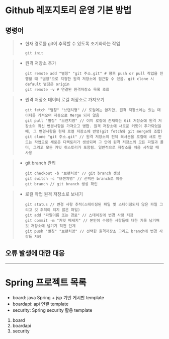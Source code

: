 # Github 레포지토리 운영 기본 방법

명령어
-------------

> * 현재 경로를 git이 추적할 수 있도록 초기화하는 작업
> 
>    ```
>    git init
>    ```

> * 원격 저장소 추가
> 
>    ```
>    git remote add "별칭" "git 주소.git" # 향후 push or pull 작업을 진행할 때 "별칭"으로 지정한 원격 저장소에 접근할 수 있음. git clone 시 default 별칭은 origin
>    git remote -v # 연결된 원격저장소 목록 조회
>    ```

> * 원격 저장소 데이터 로컬 저장소로 가져오기
> 
>    ```
>   git fetch "별칭" "브랜치명" // 로컬에는 없지만, 원격 저장소에는 있는 데이터를 가져오며 자동으로 Merge 되지 않음
>   git pull "별칭" "브랜치명" // 이미 로컬에 존재하는 Git 저장소에 원격 저장소의 최신 변경사항을 가져오고 병합. 원격 저장소에 새로운 커밋이 추가되었을 때, 그 변경사항을 현재 로컬 저장소에 반영(git fetch와 git merge의 조합)
>   git clone "git 주소.git" // 원격 저장소의 전체 복사본을 로컬에 새로 만드는 작업으로 새로운 디렉토리가 생성되며 그 안에 원격 저장소의 모든 파일과 폴더, 그리고 모든 커밋 히스토리가 포함됨. 일반적으로 저장소를 처음 시작할 때 사용
>    ```

> * git branch 관리
> 
>    ```
>   git checkout -b "브랜치명" // git branch 생성
>   git switch -c "브랜치명" // 선택한 branch로 이동
>   git branch // git branch 생성 확인
>    ```

> * 로컬 작업 원격 저장소로 보내기
>    ```
>   git status // 변경 사항 추적(스테이징된 파일 및 스테이징되지 않은 파일 그리고 깃 추적이 되지 않은 파일)
>   git add "파일이름 또는 경로" // 스테이징에 변경 사항 저장
>   git commit -m "커밋 메세지" // 본인이 수정한 사항들에 대한 기록 남기며 깃 저장소에 넘기기 직전 단계
>   git push "별칭" "브랜치명" // 선택한 원격저장소 그리고 branch에 변경 사항들 저장
>    ```

오류 발생에 대한 대응
-------------


* * *
# Spring 프로젝트 목록
* board: java Spring + jsp 기반 게시판 template
* boardapi: api 연결 template
* security: Spring security 활용 template

1. board
2. boardapi
3. security
